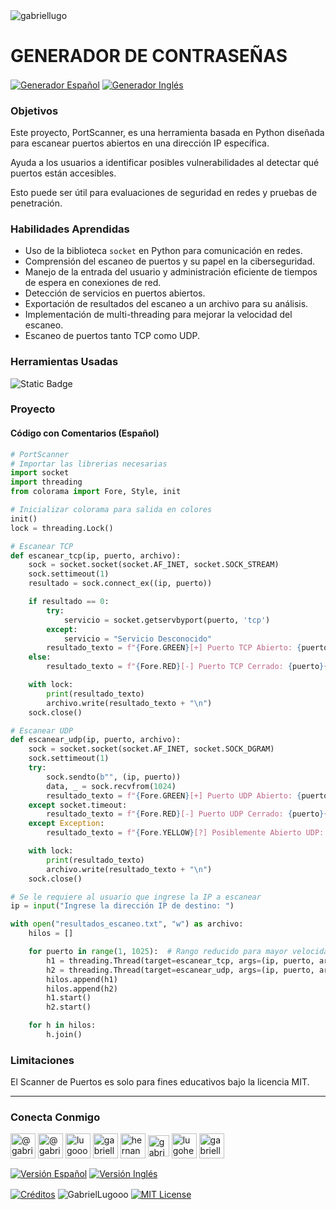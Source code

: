 <img align="center" src="https://media.licdn.com/dms/image/v2/D4D16AQGUNxQ7NSC05A/profile-displaybackgroundimage-shrink_350_1400/profile-displaybackgroundimage-shrink_350_1400/0/1738695150340?e=1744243200&v=beta&t=oXX-ixT9bR3dJcYCLv4KBs5wjKFoeP0524kFGHQMYmQ" alt="gabriellugo" />

# GENERADOR DE CONTRASEÑAS

<a href="" target="_blank" rel="noreferrer noopener"> <img align="center" src="https://img.shields.io/badge/Scanner%20Puertos%20Español-000000" alt="Generador Español" /></a>
<a href="" target="_blank" rel="noreferrer noopener"> <img align="center" src="https://img.shields.io/badge/Scanner%20Puertos%20Inglés-green" alt="Generador Inglés" /></a>

### Objetivos

Este proyecto, PortScanner, es una herramienta basada en Python diseñada para escanear puertos abiertos en una dirección IP específica.

Ayuda a los usuarios a identificar posibles vulnerabilidades al detectar qué puertos están accesibles.

Esto puede ser útil para evaluaciones de seguridad en redes y pruebas de penetración.

### Habilidades Aprendidas

- Uso de la biblioteca `socket` en Python para comunicación en redes.
- Comprensión del escaneo de puertos y su papel en la ciberseguridad.
- Manejo de la entrada del usuario y administración eficiente de tiempos de espera en conexiones de red.
- Detección de servicios en puertos abiertos.
- Exportación de resultados del escaneo a un archivo para su análisis.
- Implementación de multi-threading para mejorar la velocidad del escaneo.
- Escaneo de puertos tanto TCP como UDP.

### Herramientas Usadas

![Static Badge](https://img.shields.io/badge/Python-000000?logo=python&logoSize=auto)

### Proyecto

#### Código con Comentarios (Español)

```python
# PortScanner
# Importar las librerias necesarias
import socket
import threading
from colorama import Fore, Style, init

# Inicializar colorama para salida en colores
init()
lock = threading.Lock()

# Escanear TCP
def escanear_tcp(ip, puerto, archivo):
    sock = socket.socket(socket.AF_INET, socket.SOCK_STREAM)
    sock.settimeout(1)
    resultado = sock.connect_ex((ip, puerto))

    if resultado == 0:
        try:
            servicio = socket.getservbyport(puerto, 'tcp')
        except:
            servicio = "Servicio Desconocido"
        resultado_texto = f"{Fore.GREEN}[+] Puerto TCP Abierto: {puerto} ({servicio}){Style.RESET_ALL}"
    else:
        resultado_texto = f"{Fore.RED}[-] Puerto TCP Cerrado: {puerto}{Style.RESET_ALL}"

    with lock:
        print(resultado_texto)
        archivo.write(resultado_texto + "\n")
    sock.close()

# Escanear UDP
def escanear_udp(ip, puerto, archivo):
    sock = socket.socket(socket.AF_INET, socket.SOCK_DGRAM)
    sock.settimeout(1)
    try:
        sock.sendto(b"", (ip, puerto))
        data, _ = sock.recvfrom(1024)
        resultado_texto = f"{Fore.GREEN}[+] Puerto UDP Abierto: {puerto}{Style.RESET_ALL}"
    except socket.timeout:
        resultado_texto = f"{Fore.RED}[-] Puerto UDP Cerrado: {puerto}{Style.RESET_ALL}"
    except Exception:
        resultado_texto = f"{Fore.YELLOW}[?] Posiblemente Abierto UDP: {puerto} (Sin respuesta){Style.RESET_ALL}"

    with lock:
        print(resultado_texto)
        archivo.write(resultado_texto + "\n")
    sock.close()

# Se le requiere al usuario que ingrese la IP a escanear
ip = input("Ingrese la dirección IP de destino: ")

with open("resultados_escaneo.txt", "w") as archivo:
    hilos = []

    for puerto in range(1, 1025):  # Rango reducido para mayor velocidad
        h1 = threading.Thread(target=escanear_tcp, args=(ip, puerto, archivo))
        h2 = threading.Thread(target=escanear_udp, args=(ip, puerto, archivo))
        hilos.append(h1)
        hilos.append(h2)
        h1.start()
        h2.start()

    for h in hilos:
        h.join()
```

### Limitaciones

El Scanner de Puertos es solo para fines educativos bajo la licencia MIT.

---

<h3 align="left">Conecta Conmigo</h3>

<p align="left">
<a href="https://www.youtube.com/@gabriellugooo" target="_blank" rel="noreferrer noopener"> <img align="center" src="https://img.icons8.com/?size=50&id=55200&format=png" alt="@gabriellugooo" height="40" width="40" /></a>
<a href="http://www.tiktok.com/@gabriellugooo" target="_blank" rel="noreferrer noopener"> <img align="center" src="https://img.icons8.com/?size=50&id=118638&format=png" alt="@gabriellugooo" height="40" width="40" /></a>
<a href="https://instagram.com/lugooogabriel" target="_blank" rel="noreferrer noopener"> <img align="center" src="https://img.icons8.com/?size=50&id=32309&format=png" alt="lugooogabriel" height="40" width="40" /></a>
<a href="https://twitter.com/gabriellugo__" target="_blank" rel="noreferrer noopener"> <img align="center" src="https://img.icons8.com/?size=50&id=phOKFKYpe00C&format=png" alt="gabriellugo__" height="40" width="40" /></a>
<a href="https://www.linkedin.com/in/hernando-gabriel-lugo" target="_blank" rel="noreferrer noopener"> <img align="center" src="https://img.icons8.com/?size=50&id=8808&format=png" alt="hernando-gabriel-lugo" height="40" width="40" /></a>
<a href="https://github.com/GabrielLugooo" target="_blank" rel="noreferrer noopener"> <img align="center" src="https://img.icons8.com/?size=80&id=AngkmzgE6d3E&format=png" alt="gabriellugooo" height="34" width="34" /></a>
<a href="mailto:lugohernandogabriel@gmail.com"> <img align="center" src="https://img.icons8.com/?size=50&id=38036&format=png" alt="lugohernandogabriel@gmail.com" height="40" width="40" /></a>
<a href="https://linktr.ee/gabriellugooo" target="_blank" rel="noreferrer noopener"> <img align="center" src="https://simpleicons.org/icons/linktree.svg" alt="gabriellugooo" height="40" width="40" /></a>
</p>

<p align="left">
<a href="https://github.com/GabrielLugooo/GabrielLugooo/blob/main/Readme%20Spanish.md" target="_blank" rel="noreferrer noopener"> <img align="center" src="https://img.shields.io/badge/Versión%20Español-000000" alt="Versión Español" /></a>
<a href="https://github.com/GabrielLugooo/GabrielLugooo/blob/main/README.md" target="_blank" rel="noreferrer noopener"> <img align="center" src="https://img.shields.io/badge/Versión%20Inglés-Green" alt="Versión Inglés" /></a>

</p>

<a href="https://linktr.ee/gabriellugooo" target="_blank" rel="noreferrer noopener"> <img align="center" src="https://img.shields.io/badge/Créditos-Gabriel%20Lugo-green" alt="Créditos" /></a>
<img align="center" src="https://komarev.com/ghpvc/?username=GabrielLugoo&label=Vistas%20del%20Perfil&color=green&base=2000" alt="GabrielLugooo" />
<a href="" target="_blank" rel="noreferrer noopener"> <img align="center" src="https://img.shields.io/badge/License-MIT-green" alt="MIT License" /></a>
